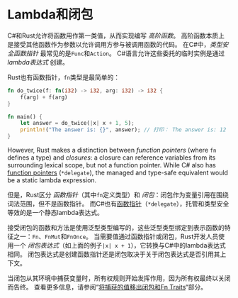 # Lambda和闭包

C#和Rust允许将函数用作第一类值，从而实现编写 _高阶函数_。
高阶函数本质上是接受其他函数作为参数以允许调用方参与被调用函数的代码。
在C#中，_类型安全函数指针_ 最常见的是`Func`和`Action`。
C#语言允许这些委托的临时实例是通过 _lambda表达式_ 创建。

Rust也有函数指针，`fn`类型是最简单的：

```rust
fn do_twice(f: fn(i32) -> i32, arg: i32) -> i32 {
    f(arg) + f(arg)
}

fn main() {
    let answer = do_twice(|x| x + 1, 5);
    println!("The answer is: {}", answer); // 打印： The answer is: 12
}
```

However, Rust makes a distinction between _function pointers_ (where `fn`
defines a type) and _closures_: a closure can reference variables from its
surrounding lexical scope, but not a function pointer. While C# also has
[function pointers][*delegate] (`*delegate`), the managed and type-safe
equivalent would be a static lambda expression.

但是，Rust区分 _函数指针_（其中`fn`定义类型）和 _闭包_：闭包作为变量引用在围绕词法范围，但不是函数指针。
而C#也有[函数指针][*delegate]（`*delegate`），托管和类型安全等效的是一个静态lambda表达式。

  [*delegate]: https://learn.microsoft.com/en-us/dotnet/csharp/language-reference/proposals/csharp-9.0/function-pointers

接受闭包的函数和方法是使用泛型类型编写的，这些泛型类型绑定到表示函数的特征之一：`Fn`、`FnMut`和`FnOnce`。
当需要值通过函数指针或闭包，Rust开发人员使用一个 _闭包表达式_（如上面的例子`|x| x + 1`），它转换与C#中的lambda表达式相同。
闭包表达式是创建函数指针还是闭包取决于关于闭包表达式是否引用其上下文。

当闭包从其环境中捕获变量时，所有权规则开始发挥作用，因为所有权最终以关闭而告终。
查看更多信息，请参阅“[将捕获的值移出闭包和Fn Traits][closure-move]“部分。

  [closure-move]: https://doc.rust-lang.org/book/ch13-01-closures.html#moving-captured-values-out-of-closures-and-the-fn-traits
